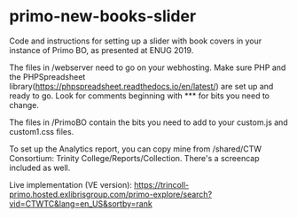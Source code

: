 # primo-new-books-slider
Code and instructions for setting up a slider with book covers in your instance of Primo BO, as presented at ENUG 2019.

The files in /webserver need to go on your webhosting. Make sure PHP and the PHPSpreadsheet library(https://phpspreadsheet.readthedocs.io/en/latest/) are set up and ready to go. Look for comments beginning with *** for bits you need to change.

The files in /PrimoBO contain the bits you need to add to your custom.js and custom1.css files.

To set up the Analytics report, you can copy mine from /shared/CTW Consortium: Trinity College/Reports/Collection. There's a screencap included as well.

Live implementation (VE version): https://trincoll-primo.hosted.exlibrisgroup.com/primo-explore/search?vid=CTWTC&lang=en_US&sortby=rank

